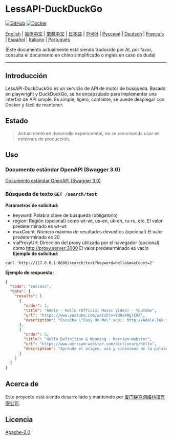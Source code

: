 # LessAPI-DuckDuckGo

[![GitHub](https://img.shields.io/github/license/lessapi-dev/lessapi-duckduckgo?style=for-the-badge)](https://github.com/lessapi-dev/lessapi-duckduckgo)
[![Docker](https://img.shields.io/docker/pulls/lessapi-dev/lessapi-duckduckgo?style=for-the-badge)](https://hub.docker.com/r/lessapi-dev/lessapi-duckduckgo)

[English](./../../README.md) |
[简体中文](./../zhs/README.md) |
[繁體中文](./../zht/README.md) |
[日本語](./../ja/README.md) |
[한국어](./../ko/README.md) |
[Русский](./../ru/README.md) |
[Deutsch](./../de/README.md) |
[Français](./../fr/README.md) |
[Español](./../es/README.md) |
[Italiano](./../it/README.md) |
[Português](./../pt/README.md)

(Este documento actualmente está siendo traducido por AI, por favor, consulta el documento en chino simplificado o
inglés en caso de duda)


---

## Introducción

LessAPI-DuckDuckGo es un servicio de API de motor de búsqueda.
Basado en playwright y DuckDuckGo, se ha encapsulado para implementar una interfaz de API simple.
Es simple, ligero, confiable, se puede desplegar con Docker y fácil de mantener.

## Estado

> Actualmente en desarrollo experimental, no se recomienda usar en entornos de producción.

## Uso

### Documento estándar OpenAPI (Swagger 3.0)

[Documento estándar OpenAPI (Swagger 3.0)](./../../lessapi-duckduckgo.openapi.json)

### Búsqueda de texto `GET /search/text`

**Parámetros de solicitud:**

- keyword: Palabra clave de búsqueda (obligatorio)
- region: Región (opcional) como wt-wt, us-en, uk-en, ru-ru, etc. El valor predeterminado es wt-wt
- maxCount: Número máximo de resultados devueltos (opcional) El valor predeterminado es 20
- viaProxyUrl: Dirección del proxy utilizado por el navegador (opcional) como http://proxy.server:3000 El valor
  predeterminado es vacío
  **Ejemplo de solicitud:**

```shell
curl 'http://127.0.0.1:8080/search/text?keyword=hello&maxCount=2'
```

**Ejemplo de respuesta:**

```json
{
  "code": "success",
  "data": {
    "results": [
      {
        "order": 1,
        "title": "Adele - Hello (Official Music Video) - YouTube",
        "url": "https://www.youtube.com/watch?v=YQHsXMglC9A",
        "description": "Escucha \"Easy On Me\" aquí: http://Adele.lnk.to/EOMPre-order Adele's new album \"30\" before its release on November 19: https://www.adele.comShop the \"Adele..."
      },
      {
        "order": 2,
        "title": "Hello Definition & Meaning - Merriam-Webster",
        "url": "https://www.merriam-webster.com/dictionary/hello",
        "description": "Aprende el origen, uso y sinónimos de la palabra hello, una expresión o gesto de saludo. Ver ejemplos de hello en frases y palabras relacionadas del diccionario."
      }
    ]
  }
}
```

## Acerca de

Este proyecto está siendo desarrollado y mantenido por [厦门静笃网络科技有限公司](https://gentletld.cn).

## Licencia

[Apache-2.0](./../../LICENSE)
